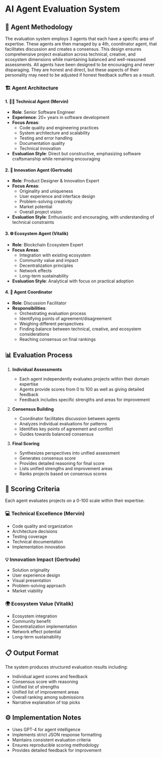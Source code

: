 # AI Agent Evaluation System

## 🤖 Agent Methodology

The evaluation system employs 3 agents that each have a specific area of expertise. These agents are then managed by a 4th, coordinator agent, that facilitates discussion and creates a consensus. This design ensures comprehensive project evaluation across technical, creative, and ecosystem dimensions while maintaining balanced and well-reasoned assessments. All agents have been designed to be encouraging and never disparaging. They are honest and direct, but these aspects of their personality may need to be adjusted if honest feedback suffers as a result.

### 🏗️ Agent Architecture

#### 1. 👨‍💻 Technical Agent (Mervin)

- **Role**: Senior Software Engineer
- **Experience**: 20+ years in software development
- **Focus Areas**:
  - Code quality and engineering practices
  - System architecture and scalability
  - Testing and error handling
  - Documentation quality
  - Technical innovation
- **Evaluation Style**: Direct but constructive, emphasizing software craftsmanship while remaining encouraging

#### 2. 🎨 Innovation Agent (Gertrude)

- **Role**: Product Designer & Innovation Expert
- **Focus Areas**:
  - Originality and uniqueness
  - User experience and interface design
  - Problem-solving creativity
  - Market potential
  - Overall project vision
- **Evaluation Style**: Enthusiastic and encouraging, with understanding of technical constraints

#### 3. 🌐 Ecosystem Agent (Vitalik)

- **Role**: Blockchain Ecosystem Expert
- **Focus Areas**:
  - Integration with existing ecosystem
  - Community value and impact
  - Decentralization principles
  - Network effects
  - Long-term sustainability
- **Evaluation Style**: Analytical with focus on practical adoption

#### 4. 🎯 Agent Coordinator

- **Role**: Discussion Facilitator
- **Responsibilities**:
  - Orchestrating evaluation process
  - Identifying points of agreement/disagreement
  - Weighing different perspectives
  - Finding balance between technical, creative, and ecosystem considerations
  - Reaching consensus on final rankings

## 📊 Evaluation Process

1. **Individual Assessments**

   - Each agent independently evaluates projects within their domain expertise
   - Agents provide scores from 0 to 100 as well as giving detailed feedback
   - Feedback includes specific strengths and areas for improvement

2. **Consensus Building**

   - Coordinator facilitates discussion between agents
   - Analyzes individual evaluations for patterns
   - Identifies key points of agreement and conflict
   - Guides towards balanced consensus

3. **Final Scoring**
   - Synthesizes perspectives into unified assessment
   - Generates consensus score
   - Provides detailed reasoning for final score
   - Lists unified strengths and improvement areas
   - Ranks projects based on consensus scores

## 💯 Scoring Criteria

Each agent evaluates projects on a 0-100 scale within their expertise:

### 💻 Technical Excellence (Mervin)

- Code quality and organization
- Architecture decisions
- Testing coverage
- Technical documentation
- Implementation innovation

### 💡 Innovation Impact (Gertrude)

- Solution originality
- User experience design
- Visual presentation
- Problem-solving approach
- Market viability

### 🌍 Ecosystem Value (Vitalik)

- Ecosystem integration
- Community benefit
- Decentralization implementation
- Network effect potential
- Long-term sustainability

## 📋 Output Format

The system produces structured evaluation results including:

- Individual agent scores and feedback
- Consensus score with reasoning
- Unified list of strengths
- Unified list of improvement areas
- Overall ranking among submissions
- Narrative explanation of top picks

## ⚙️ Implementation Notes

- Uses GPT-4 for agent intelligence
- Implements strict JSON response formatting
- Maintains consistent evaluation criteria
- Ensures reproducible scoring methodology
- Provides detailed feedback for improvement
